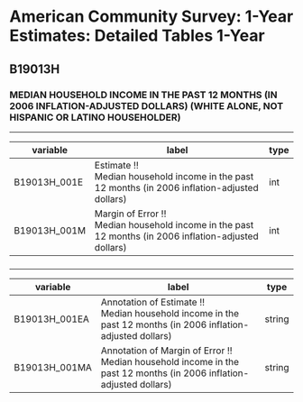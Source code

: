 # American Community Survey: 1-Year Estimates: Detailed Tables 1-Year

## B19013H

### MEDIAN HOUSEHOLD INCOME IN THE PAST 12 MONTHS (IN 2006 INFLATION-ADJUSTED DOLLARS) (WHITE ALONE, NOT HISPANIC OR LATINO HOUSEHOLDER)

___

| variable | label | type |
| ----- | ----- | ----- |
| B19013H_001E | Estimate !!<br>Median household income in the past 12 months (in 2006 inflation-adjusted dollars) | int |
| B19013H_001M | Margin of Error !!<br>Median household income in the past 12 months (in 2006 inflation-adjusted dollars) | int |
### 

___

| variable | label | type |
| ----- | ----- | ----- |
| B19013H_001EA | Annotation of Estimate !!<br>Median household income in the past 12 months (in 2006 inflation-adjusted dollars) | string |
| B19013H_001MA | Annotation of Margin of Error !!<br>Median household income in the past 12 months (in 2006 inflation-adjusted dollars) | string |

